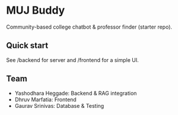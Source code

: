 # MUJ Buddy

Community-based college chatbot & professor finder (starter repo).

## Quick start
See /backend for server and /frontend for a simple UI.

## Team
- Yashodhara Heggade: Backend & RAG integration
- Dhruv Marfatia: Frontend
- Gaurav Srinivas: Database & Testing
